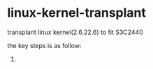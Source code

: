 # linux-kernel-transplant
transplant linux kernel(2.6.22.6) to fit S3C2440

the key steps is as follow:

1.
